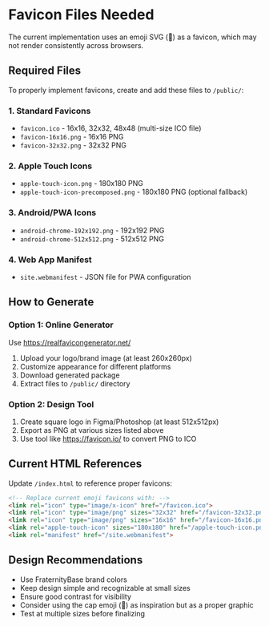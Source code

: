 # Favicon Files Needed

The current implementation uses an emoji SVG (🧢) as a favicon, which may not render consistently across browsers.

## Required Files

To properly implement favicons, create and add these files to `/public/`:

### 1. Standard Favicons
- `favicon.ico` - 16x16, 32x32, 48x48 (multi-size ICO file)
- `favicon-16x16.png` - 16x16 PNG
- `favicon-32x32.png` - 32x32 PNG

### 2. Apple Touch Icons
- `apple-touch-icon.png` - 180x180 PNG
- `apple-touch-icon-precomposed.png` - 180x180 PNG (optional fallback)

### 3. Android/PWA Icons
- `android-chrome-192x192.png` - 192x192 PNG
- `android-chrome-512x512.png` - 512x512 PNG

### 4. Web App Manifest
- `site.webmanifest` - JSON file for PWA configuration

## How to Generate

### Option 1: Online Generator
Use https://realfavicongenerator.net/
1. Upload your logo/brand image (at least 260x260px)
2. Customize appearance for different platforms
3. Download generated package
4. Extract files to `/public/` directory

### Option 2: Design Tool
1. Create square logo in Figma/Photoshop (at least 512x512px)
2. Export as PNG at various sizes listed above
3. Use tool like https://favicon.io/ to convert PNG to ICO

## Current HTML References

Update `/index.html` to reference proper favicons:

```html
<!-- Replace current emoji favicons with: -->
<link rel="icon" type="image/x-icon" href="/favicon.ico">
<link rel="icon" type="image/png" sizes="32x32" href="/favicon-32x32.png">
<link rel="icon" type="image/png" sizes="16x16" href="/favicon-16x16.png">
<link rel="apple-touch-icon" sizes="180x180" href="/apple-touch-icon.png">
<link rel="manifest" href="/site.webmanifest">
```

## Design Recommendations

- Use FraternityBase brand colors
- Keep design simple and recognizable at small sizes
- Ensure good contrast for visibility
- Consider using the cap emoji (🧢) as inspiration but as a proper graphic
- Test at multiple sizes before finalizing
